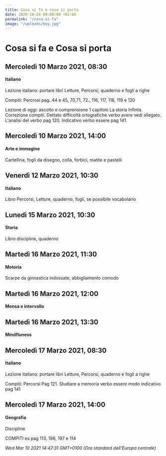 ```yaml
---
title: Cosa si fa e cosa si porta
date: 2020-10-24 09:08:00 +02:00
permalink: "/cosa-si-fa"
image: "/uploads/boy.jpg"
---
```


# Cosa si fa e Cosa si porta
## Mercoledì 10 Marzo 2021, 08:30
#### Italiano
Lezione italiano: portare libri Letture, Percorsi, quaderno e fogli a righe  
  
Compiti: Percrosi pag..44 e 45, 70,71, 72., 116, 117, 118, 119 e 120  
  
Lezione di oggi: ascolto e comprensione 1 capitolo La storia Infinta. Correzione compiti. Dettato difficoltà ortografiche verbo avere vedi allegato. L'analisi del verbo pag 120. Indicativo verbo essere pag 141.  
## Mercoledì 10 Marzo 2021, 14:00
#### Arte e immagine
Cartellina, fogli da disegno, colla, forbici, matite e pastelli  
## Venerdì 12 Marzo 2021, 10:30
#### Italiano
Libro Percorsi, Letture, quaderno, fogli, se possibile vocabolario  
## Lunedì 15 Marzo 2021, 10:30
#### Storia
Libro discipline, quaderno  
## Martedì 16 Marzo 2021, 11:30
#### Motoria
Scarpe da ginnastica indossate, abbigliamento comodo  
## Martedì 16 Marzo 2021, 12:00
#### Mensa e intervallo
  
## Martedì 16 Marzo 2021, 13:30
#### Mindfluness
  
## Mercoledì 17 Marzo 2021, 08:30
#### Italiano
Lezione italiano: portare libri Letture, Percorsi, quaderno e fogli a righe  
  
Compiti: Percorsi Pag 121. Studiare a memoria verbo essere modo indicativo pag 141  
## Mercoledì 17 Marzo 2021, 14:00
#### Geografia
Discipline  
  
COMPITI es pag 113, 196, 197 e 114  

_Wed Mar 10 2021 14:47:31 GMT+0100 (Ora standard dell’Europa centrale)_